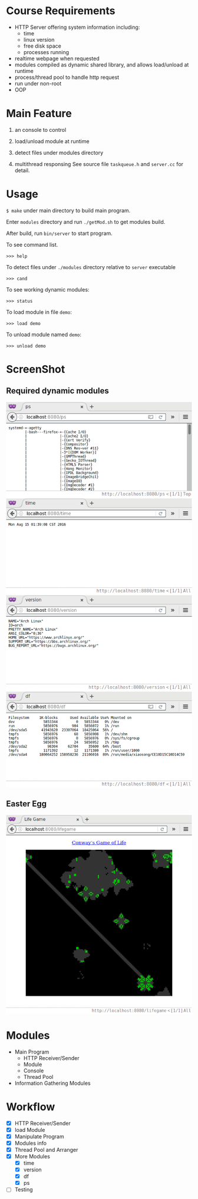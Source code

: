 Course Requirements
===
- HTTP Server offering system information including:
	- time
	- linux version
	- free disk space
	- processes running
- realtime webpage when requested
- modules compiled as dynamic shared library, and allows load/unload at runtime
- process/thread pool to handle http request
- run under non-root
- OOP

Main Feature
===
1. an console to control

2. load/unload module at runtime

3. detect files under modules directory

4. multithread responsing
See source file `taskqueue.h` and `server.cc` for detail.

Usage
===
`$ make` under main directory to build main program.

Enter `modules` directory and run `./getMod.sh` to get modules build.

After build, run `bin/server` to start program.

To see command list.

	>>> help

To detect files under `./modules` directory relative to `server` executable

	>>> cand

To see working dynamic modules:

	>>> status

To load module in file `demo`:

	>>> load demo

To unload module named `demo`:

	>>> unload demo

ScreenShot
===

Required dynamic modules
---
![ps](./modules/ps.png)
![time](./modules/time.png)
![version](./modules/version.png)
![df](./modules/df.png)

Easter Egg
---
![lifegame](./modules/lifegame.png)

Modules
===
- Main Program
	- HTTP Receiver/Sender
	- Module
	- Console
	- Thread Pool
- Information Gathering Modules


Workflow
===
- [X] HTTP Receiver/Sender
- [X] load Module
- [X] Manipulate Program
- [X] Modules info
- [X] Thread Pool and Arranger
- [X] More Modules
	- [X] time
	- [X] version
	- [X] df
	- [X] ps
- [ ] Testing

